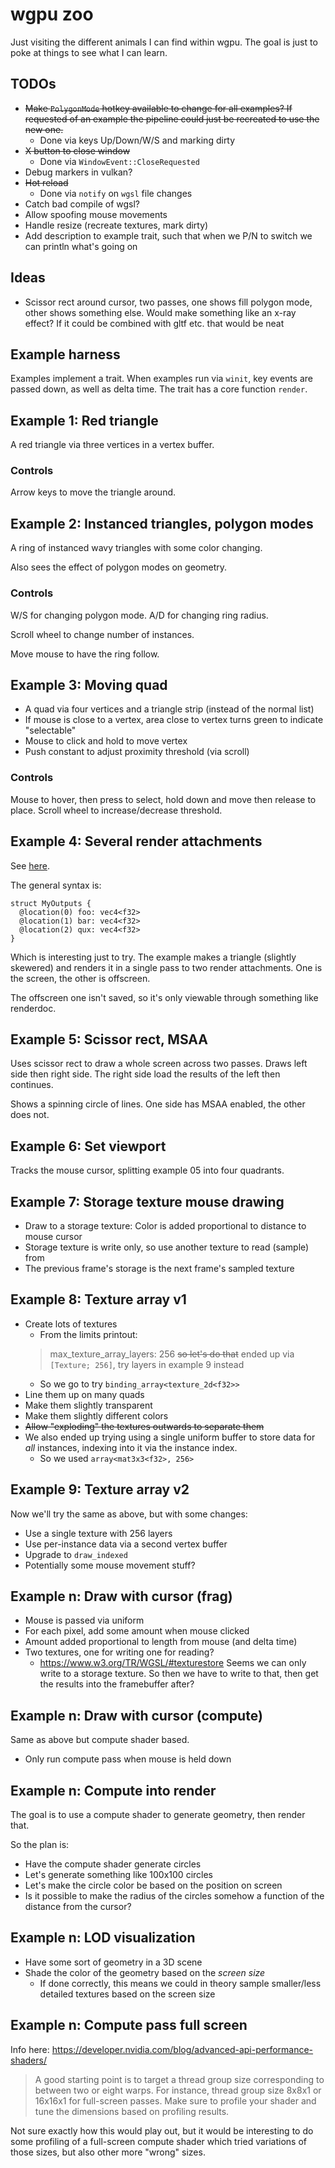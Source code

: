 # wgpu zoo

Just visiting the different animals I can find within wgpu.
The goal is just to poke at things to see what I can learn.

## TODOs

- ~~Make `PolygonMode` hotkey available to change for all examples? If requested of an example the pipeline could just be recreated to use the new one.~~
    - Done via keys Up/Down/W/S and marking dirty
- ~~X button to close window~~
    - Done via `WindowEvent::CloseRequested`
- Debug markers in vulkan?
- ~~Hot reload~~
    - Done via `notify` on `wgsl` file changes
- Catch bad compile of wgsl?
- Allow spoofing mouse movements
- Handle resize (recreate textures, mark dirty)
- Add description to example trait, such that when we P/N to switch we can println what's going on

## Ideas

- Scissor rect around cursor, two passes, one shows fill polygon mode, other shows something else. Would make something like an x-ray effect?
    If it could be combined with gltf etc. that would be neat

## Example harness

Examples implement a trait. When examples run via `winit`, key events are passed down, as well as delta time.
The trait has a core function `render`.

## Example 1: Red triangle

A red triangle via three vertices in a vertex buffer.

### Controls

Arrow keys to move the triangle around.

## Example 2: Instanced triangles, polygon modes

A ring of instanced wavy triangles with some color changing.

Also sees the effect of polygon modes on geometry.

### Controls

W/S for changing polygon mode.
A/D for changing ring radius.

Scroll wheel to change number of instances.

Move mouse to have the ring follow.

## Example 3: Moving quad

* A quad via four vertices and a triangle strip (instead of the normal list)
* If mouse is close to a vertex, area close to vertex turns green to indicate "selectable"
* Mouse to click and hold to move vertex
* Push constant to adjust proximity threshold (via scroll)

### Controls

Mouse to hover, then press to select, hold down and move then release to place.
Scroll wheel to increase/decrease threshold.

## Example 4: Several render attachments

See [here](https://gpuweb.github.io/gpuweb/wgsl/#example-ee897116).

The general syntax is:

```wgsl
struct MyOutputs {
  @location(0) foo: vec4<f32>
  @location(1) bar: vec4<f32>
  @location(2) qux: vec4<f32>
}
```

Which is interesting just to try.
The example makes a triangle (slightly skewered) and renders it in a single pass to two render attachments.
One is the screen, the other is offscreen.

The offscreen one isn't saved, so it's only viewable through something like renderdoc.

## Example 5: Scissor rect, MSAA

Uses scissor rect to draw a whole screen across two passes.
Draws left side then right side.
The right side load the results of the left then continues.

Shows a spinning circle of lines. One side has MSAA enabled, the other does not.

## Example 6: Set viewport

Tracks the mouse cursor, splitting example 05 into four quadrants.

## Example 7: Storage texture mouse drawing

- Draw to a storage texture: Color is added proportional to distance to mouse cursor
- Storage texture is write only, so use another texture to read (sample) from
- The previous frame's storage is the next frame's sampled texture

## Example 8: Texture array v1

- Create lots of textures
    - From the limits printout:
    > max_texture_array_layers: 256
    ~~so let's do that~~
    ended up via `[Texture; 256]`, try layers in example 9 instead
    - So we go to try `binding_array<texture_2d<f32>>` 
- Line them up on many quads
- Make them slightly transparent
- Make them slightly different colors
- ~~Allow "exploding" the textures outwards to separate them~~
- We also ended up trying using a single uniform buffer to store data for _all_ instances,
    indexing into it via the instance index.
    - So we used `array<mat3x3<f32>, 256>`

## Example 9: Texture array v2
Now we'll try the same as above, but with some changes:

- Use a single texture with 256 layers
- Use per-instance data via a second vertex buffer
- Upgrade to `draw_indexed`
- Potentially some mouse movement stuff?

## Example n: Draw with cursor (frag)

- Mouse is passed via uniform
- For each pixel, add some amount when mouse clicked
- Amount added proportional to length from mouse (and delta time)
- Two textures, one for writing one for reading?
    - https://www.w3.org/TR/WGSL/#texturestore
    Seems we can only write to a storage texture.
    So then we have to write to that, then get the results into the framebuffer after?

## Example n: Draw with cursor (compute)

Same as above but compute shader based.

- Only run compute pass when mouse is held down

## Example n: Compute into render

The goal is to use a compute shader to generate geometry, then render that.

So the plan is:

* Have the compute shader generate circles
* Let's generate something like 100x100 circles
* Let's make the circle color be based on the position on screen
* Is it possible to make the radius of the circles somehow a function of the distance from the cursor?

## Example n: LOD visualization

* Have some sort of geometry in a 3D scene
* Shade the color of the geometry based on the _screen size_
  * If done correctly, this means we could in theory sample smaller/less detailed textures based on the screen size

## Example n: Compute pass full screen

Info here: https://developer.nvidia.com/blog/advanced-api-performance-shaders/


> A good starting point is to target a thread group size corresponding to between two or eight warps. For instance, thread group size 8x8x1 or 16x16x1 for full-screen passes. Make sure to profile your shader and tune the dimensions based on profiling results.

Not sure exactly how this would play out, but it would be interesting to do some profiling of a full-screen compute shader which tried variations of those sizes, but also other more "wrong" sizes.
